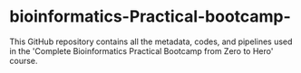 # bioinformatics-Practical-bootcamp-
This GitHub repository contains all the metadata, codes, and pipelines used in the 'Complete Bioinformatics Practical Bootcamp from Zero to Hero' course. 
